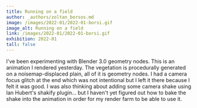 ```yaml
---
title: Running on a field
author: _authors/zoltan_borsos.md 
image: /images/2022-01/2022-01-borsi.gif
image_alt: Running on a field
link: /images/2022-01/2022-01-borsi.gif
exhibition: 2022-01 
tall: false 
---
```

I've been experimenting with Blender 3.0 geometry nodes. This is an animation I rendered yesterday. The vegetation is procedurally generated on a noisemap-displaced plain, all of it is geometry nodes. I had a camera focus glitch at the end which was not intentional but I left it there because I felt it was good. I was also thinking about adding some camera shake using Ian Hubert's shakify plugin... but I haven't yet figured out how to bake the shake into the animation in order for my render farm to be able to use it.